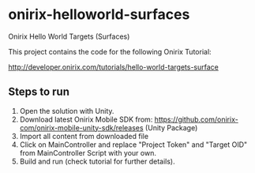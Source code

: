 # onirix-helloworld-surfaces
Onirix Hello World Targets (Surfaces)

This project contains the code for the following Onirix Tutorial:

http://developer.onirix.com/tutorials/hello-world-targets-surface

## Steps to run

1. Open the solution with Unity.
2. Download latest Onirix Mobile SDK from: https://github.com/onirix-com/onirix-mobile-unity-sdk/releases (Unity Package)
3. Import all content from downloaded file
4. Click on MainController and replace "Project Token" and "Target OID" from MainController Script with your own.
5. Build and run (check tutorial for further details).